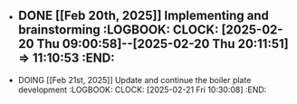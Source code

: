 - DONE [[Feb 20th, 2025]] Implementing and brainstorming
  :LOGBOOK:
  CLOCK: [2025-02-20 Thu 09:00:58]--[2025-02-20 Thu 20:11:51] =>  11:10:53
  :END:
	-
- DOING [[Feb 21st, 2025]] Update and continue the boiler plate development
  :LOGBOOK:
  CLOCK: [2025-02-21 Fri 10:30:08]
  :END: